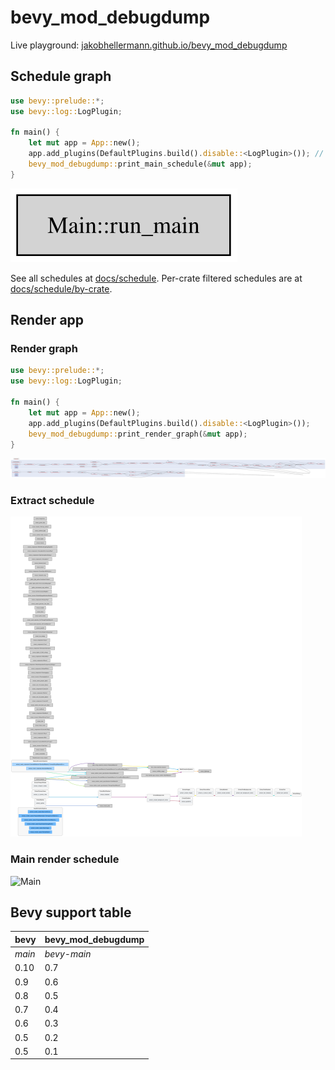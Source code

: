 # bevy_mod_debugdump

Live playground: [jakobhellermann.github.io/bevy_mod_debugdump](https://jakobhellermann.github.io/bevy_mod_debugdump)

## Schedule graph

```rust
use bevy::prelude::*;
use bevy::log::LogPlugin;

fn main() {
    let mut app = App::new();
    app.add_plugins(DefaultPlugins.build().disable::<LogPlugin>()); // disable LogPlugin so that you can pipe the output directly into `dot -Tsvg`
    bevy_mod_debugdump::print_main_schedule(&mut app);
}
```

<picture>
<source media="(prefers-color-scheme: dark)" srcset="https://raw.githubusercontent.com/jakobhellermann/bevy_mod_debugdump/bevy-main/docs/schedule/dark/schedule_Main.dot.svg">
<img alt="Main" src="https://raw.githubusercontent.com/jakobhellermann/bevy_mod_debugdump/bevy-main/docs/schedule/light/schedule_Main.dot.svg">
</picture>

See all schedules at [docs/schedule](./docs/schedule/README.md).
Per-crate filtered schedules are at [docs/schedule/by-crate](./docs/schedule/by-crate/README.md).

## Render app

### Render graph

```rust
use bevy::prelude::*;
use bevy::log::LogPlugin;

fn main() {
    let mut app = App::new();
    app.add_plugins(DefaultPlugins.build().disable::<LogPlugin>()); 
    bevy_mod_debugdump::print_render_graph(&mut app);
}
```

<picture>
<source media="(prefers-color-scheme: dark)" srcset="https://raw.githubusercontent.com/jakobhellermann/bevy_mod_debugdump/bevy/docs/render/dark/render_graph.dot.svg">
<img alt="render graph" src="https://raw.githubusercontent.com/jakobhellermann/bevy_mod_debugdump/bevy/docs/render/light/render_graph.dot.svg">
</picture>

### Extract schedule

<picture>
<source media="(prefers-color-scheme: dark)" srcset="https://raw.githubusercontent.com/jakobhellermann/bevy_mod_debugdump/bevy-main/docs/schedule/dark/render_schedule_ExtractSchedule.dot.svg">
<img alt="ExtractSchedule" src="https://raw.githubusercontent.com/jakobhellermann/bevy_mod_debugdump/bevy-main/docs/schedule/light/render_schedule_ExtractSchedule.dot.svg" height=512>
</picture>

### Main render schedule

<picture>
<source media="(prefers-color-scheme: dark)" srcset="https://raw.githubusercontent.com/jakobhellermann/bevy_mod_debugdump/bevy-main/docs/schedule/dark/render_schedule_Main.dot.svg">
<img alt="Main" src="https://raw.githubusercontent.com/jakobhellermann/bevy_mod_debugdump/bevy-main/docs/schedule/light/render_schedule_Main.dot.svg">
</picture>


## Bevy support table

|bevy|bevy\_mod\_debugdump|
|---|---|
|*main*|*bevy-main*|
|0.10|0.7|
|0.9|0.6|
|0.8|0.5|
|0.7|0.4|
|0.6|0.3|
|0.5|0.2|
|0.5|0.1|
